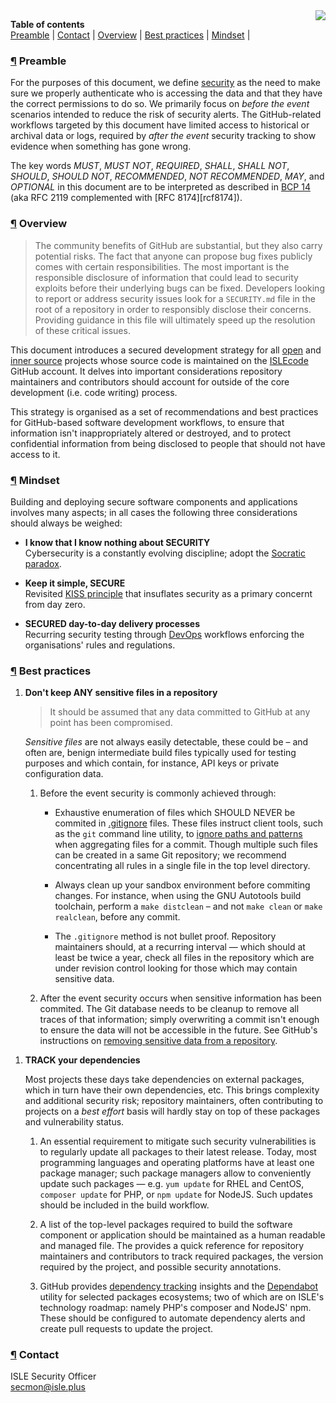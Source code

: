 <img src="https://avatars1.githubusercontent.com/u/20255067?s=200&v=4" align="right">

**Table of contents**\
[Preamble](#preamble) |
[Contact](#contact) |
[Overview](#overview) |
[Best practices](#bcp) |
[Mindset](#mindset) |

<a name="preamble"></a>
### [¶](#top) Preamble

For the purposes of this document, we define [security] as the need to make sure we properly authenticate who is accessing the
data and that they have the correct permissions to do so. We primarily focus on _before the event_ scenarios intended to reduce
the risk of security alerts. The GitHub-related workflows targeted by this document have limited access to historical or archival
data or logs, required by _after the event_ security tracking to show evidence when something has gone wrong.

  [security]: https://dictionary.cambridge.org/dictionary/english/security

The key words _MUST_, _MUST NOT_, _REQUIRED_, _SHALL_, _SHALL NOT_, _SHOULD_, _SHOULD NOT_, _RECOMMENDED_, _NOT RECOMMENDED_,
_MAY_, and _OPTIONAL_ in this document are to be interpreted as described in [BCP 14][bcp14] (aka RFC 2119 complemented with
[RFC 8174][rcf8174]).

  [bcp14]: https://tools.ietf.org/html/bcp14
  [rfc8174]: https://tools.ietf.org/html/rfc8174

<a name="overview"></a>
### [¶](#top) Overview

>   The community benefits of GitHub are substantial, but they also carry potential risks. The fact that anyone can propose bug
>   fixes publicly comes with certain responsibilities. The most important is the responsible disclosure of information that
>   could lead to security exploits before their underlying bugs can be fixed. Developers looking to report or address security
>   issues look for a `SECURITY.md` file in the root of a repository in order to responsibly disclose their concerns. Providing
>   guidance in this file will ultimately speed up the resolution of these critical issues.

This document introduces a secured development strategy for all [open][open source] and [inner source] projects whose source code
is maintained on the [ISLEcode] GitHub account. It delves into important considerations repository maintainers and contributors
should account for outside of the core development (i.e. code writing) process.

  [inner source]:   https://en.wikipedia.org/wiki/Inner_source
  [open source]:    https://en.wikipedia.org/wiki/Open_source
  [islecode]:       https://github.com/ISLEcode

This strategy is organised as a set of recommendations and best practices for GitHub-based software development workflows, to
ensure that information isn't inappropriately altered or destroyed, and to protect confidential information from being disclosed
to people that should not have access to it.

<a name="mindset"></a>
### [¶](#top) Mindset

Building and deploying secure software components and applications involves many aspects; in all cases the following three
considerations should always be weighed:

-   **I know that I know nothing about SECURITY**\
    Cybersecurity is a constantly evolving discipline; adopt the [Socratic paradox][socratic-paradox].

-   **Keep it simple, SECURE**\
    Revisited [KISS principle][kiss-principle] that insuflates security as a primary concernt from day zero.

-   **SECURED day-to-day delivery processes**\
    Recurring security testing through [DevOps] workflows enforcing the organisations' rules and regulations.

  [socratic-paradox]:   https://en.wikipedia.org/wiki/I_know_that_I_know_nothing
  [kiss-principle]:     https://en.wikipedia.org/wiki/KISS_principle
  [devops]:             https://en.wikipedia.org/wiki/DevOps

<a name="bcp"></a>
### [¶](#top) Best practices

1.  **Don't keep ANY sensitive files in a repository**

    > It should be assumed that any data committed to GitHub at any point has been compromised.

    _Sensitive files_ are not always easily detectable, these could be – and often are, benign intermediate build files typically
    used for testing purposes and which contain, for instance, API keys or private configuration data.

    1.  Before the event security is commonly achieved through:

        -   Exhaustive enumeration of files which SHOULD NEVER be commited in [.gitignore][] files. These files instruct client
            tools, such as the `git` command line utility, to [ignore paths and patterns][.gitignore-eg] when aggregating files
            for a commit. Though multiple such files can be created in a same Git repository; we recommend concentrating all rules
            in a single file in the top level directory.

        -   Always clean up your sandbox environment before commiting changes. For instance, when using the GNU Autotools build
            toolchain, perform a `make distclean` – and not `make clean` or `make realclean`, before any commit.

        -   The `.gitignore` method is not bullet proof. Repository maintainers should, at a recurring interval — which should at
            least be twice a year, check all files in the repository which are under revision control looking for those which may
            contain sensitive data.

    1.  After the event security occurs when sensitive information has been commited. The Git database needs to be cleanup to
        remove all traces of that information; simply overwriting a commit isn't enough to ensure the data will not be accessible
        in the future. See GitHub's instructions on [removing sensitive data from a repository][zap-git-db].

  [.gitignore]:     https://help.github.com/github/using-git/ignoring-files
  [.gitignore-eg]:  https://github.com/github/gitignore
  [zap-git-db]:     https://help.github.com/github/authenticating-to-github/removing-sensitive-data-from-a-repository

1.  **TRACK your dependencies**

    Most projects these days take dependencies on external packages, which in turn have their own dependencies, etc. This brings
    complexity and additional security risk; repository maintainers, often contributing to projects on a _best effort_ basis will
    hardly stay on top of these packages and vulnerability status.

    1.  An essential requirement to mitigate such security vulnerabilities is to regularly update all packages to their latest
        release. Today, most programming languages and operating platforms have at least one package manager; such package
        managers allow to conveniently update such packages — e.g. `yum update` for RHEL and CentOS, `composer update` for PHP,
        or `npm update` for NodeJS. Such updates should be included in the build workflow.

    2.  A list of the top-level packages required to build the software component or application should be maintained as a human
        readable and managed file. The provides a quick reference for repository maintainers and contributors to track required
        packages, the version required by the project, and possible security annotations.

    3.  GitHub provides [dependency tracking][gh-dtrack] insights and the [Dependabot][gh-depbot] utility for selected packages
        ecosystems; two of which are on ISLE's technology roadmap: namely PHP's composer and NodeJS' npm. These should be
        configured to automate dependency alerts and create pull requests to update the project.


  [gh-dtrack]: https://bit.ly/2Ezoyhq
  [gh-depbot]: https://bit.ly/31qxyya

<a name="contact"></a>
### [¶](#top) Contact

ISLE Security Officer\
secmon@isle.plus

